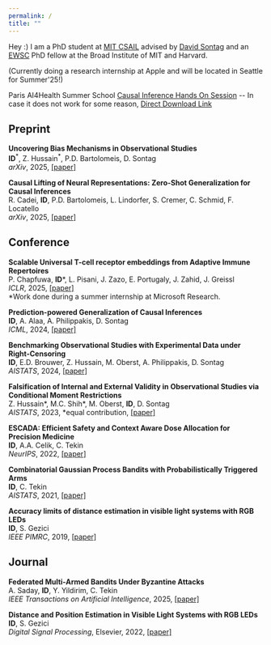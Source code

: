 ```yaml
---
permalink: /
title: ""
---
```


Hey :) I am a PhD student at [MIT CSAIL](https://www.csail.mit.edu) advised by [David Sontag](http://clinicalml.org) and an [EWSC](https://www.ericandwendyschmidtcenter.org) PhD fellow at the Broad Institute of MIT and Harvard.

(Currently doing a research internship at Apple and will be located in Seattle for Summer'25!)

Paris AI4Health Summer School [Causal Inference Hands On Session](https://colab.research.google.com/drive/1qHPv_nHDqhzxx87GHVP5hIun_KDsdQiw?usp=sharing)  -- In case it does not work for some reason, [Direct Download Link](../causal_inf_practical_session.ipynb)


## Preprint

**Uncovering Bias Mechanisms in Observational Studies** \
**ID**<sup>\*</sup>, Z. Hussain<sup>\*</sup>, P.D. Bartolomeis, D. Sontag \
*arXiv*, 2025, [[paper]](https://arxiv.org/pdf/2506.01191?)

**Causal Lifting of Neural Representations: Zero-Shot Generalization for Causal Inferences** \
R. Cadei, **ID**, P.D. Bartolomeis, L. Lindorfer, S. Cremer, C. Schmid, F. Locatello \
*arXiv*, 2025, [[paper]](https://arxiv.org/pdf/2502.06343)

## Conference

**Scalable Universal T-cell receptor embeddings from Adaptive Immune Repertoires** \
P. Chapfuwa, **ID**\*, L. Pisani, J. Zazo, E. Portugaly, J. Zahid, J. Greissl \
*ICLR*, 2025, [[paper]](https://openreview.net/pdf?id=oAukQalLzs) \
\*Work done during a summer internship at Microsoft Research.

**Prediction-powered Generalization of Causal Inferences** \
**ID**, A. Alaa, A. Philippakis, D. Sontag \
*ICML*, 2024, [[paper]](https://arxiv.org/abs/2406.02873) 

**Benchmarking Observational Studies with Experimental Data under Right-Censoring** \
**ID**, E.D. Brouwer, Z. Hussain, M. Oberst, A. Philippakis, D. Sontag \
*AISTATS*, 2024, [[paper]](https://proceedings.mlr.press/v238/demirel24a.html)

**Falsification of Internal and External Validity in Observational Studies via Conditional Moment Restrictions** \
Z. Hussain\*, M.C. Shih\*, M. Oberst, **ID**, D. Sontag \
*AISTATS*, 2023, \*equal contribution, [[paper]](https://proceedings.mlr.press/v206/hussain23a.html)

**ESCADA: Efficient Safety and Context Aware Dose Allocation for Precision Medicine** \
**ID**, A.A. Celik, C. Tekin \
*NeurIPS*, 2022, [[paper]](https://proceedings.neurips.cc/paper_files/paper/2022/hash/afddff15817993412489a7df483da7d9-Abstract-Conference.html)

**Combinatorial Gaussian Process Bandits with Probabilistically Triggered Arms** \
**ID**, C. Tekin \
*AISTATS*, 2021, [[paper]](https://proceedings.mlr.press/v130/demirel21a.html)

**Accuracy limits of distance estimation in visible light systems with RGB LEDs** \
**ID**, S. Gezici \
*IEEE PIMRC*, 2019, [[paper]](https://ieeexplore.ieee.org/abstract/document/8904457/)

## Journal

**Federated Multi-Armed Bandits Under Byzantine Attacks** \
A. Saday, **ID**, Y. Yildirim, C. Tekin \
*IEEE Transactions on Artificial Intelligence*, 2025, [[paper]](https://ieeexplore.ieee.org/document/10820861)

**Distance and Position Estimation in Visible Light Systems with RGB LEDs** \
**ID**, S. Gezici \
*Digital Signal Processing*, Elsevier, 2022, [[paper]](https://www.sciencedirect.com/science/article/abs/pii/S1051200422000409)


